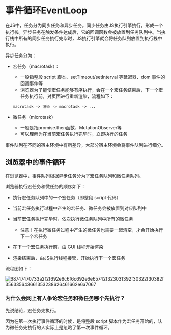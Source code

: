 # 事件循环EventLoop

在JS中，任务分为同步任务和异步任务。同步任务由JS执行引擎执行，形成一个执行栈。异步任务在触发条件达成后，它的回调函数会被放置到任务队列中。当执行栈中所有的同步任务执行完毕时，JS执行引擎就会将任务队列放置到执行栈中执行。

异步任务分为：

- 宏任务（macrotask）：

  - 一般指整段 script 脚本、setTimeout/setInterval 等延迟器、dom 事件的回调事件等
  - 浏览器为了能使宏任务能够有序执行，会在一个宏任务结束后，下一个宏任务执行前，对页面进行重新渲染，流程如下：

  `macrotask -> 渲染 -> macrotask -> ...`

- 微任务（microtask）

  - 一般是指promise.then函数、MutationObserver等
  - 可以理解为在当前宏任务执行完毕时，立即执行的任务

事件队列在不同的宿主环境中有所差异，大部分宿主环境会将事件队列进行细分。

## 浏览器中的事件循环

在浏览器中，事件队列根据异步任务分为了宏任务队列和微任务队列。

浏览器执行宏任务和微任务的顺序如下：

- 执行宏任务队列中的一个宏任务（即整段 script 代码）
- 当前宏任务执行过程中产生的宏任务、微任务会被放置到对应队列中
- 当前宏任务执行完毕时，依次执行微任务队列中所有的微任务
  - 注意！在执行微任务过程中产生的微任务也需要一起清空，才会开始执行下一个宏任务

- 在下一个宏任务执行前，由 GUI 线程开始渲染
- 渲染结束后，由JS执行线程接管，开始执行下一个宏任务

流程图如下：

![68747470733a2f2f692e6c6f6c692e6e65742f323031392f30322f30382f356335643661353238626461662e6a7067](https://penguinbucket.obs.cn-southwest-2.myhuaweicloud.com/img/202312061436532.jpeg)

### 为什么会网上有人争论宏任务和微任务哪个先执行？

先说结论，宏任务先执行。

因为在第一次执行事件循环的时候，是将整段 script 脚本作为宏任务开始的，认为微任务先执行的人实际上是忽略了第一次事件循环。
